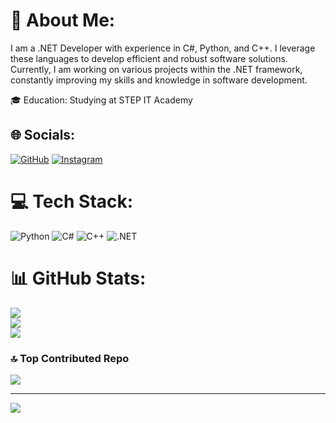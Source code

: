 # 💫 About Me:
I am a .NET Developer with experience in C#, Python, and C++. I leverage these languages to develop efficient and robust software solutions. Currently, I am working on various projects within the .NET framework, constantly improving my skills and knowledge in software development.

🎓 Education: Studying at STEP IT Academy

## 🌐 Socials:
[![GitHub](https://img.shields.io/badge/GitHub-%23121011.svg?logo=github&logoColor=white)]([https://github.com/HasanAvshar](https://github.com/HasanAvshar?page=2&tab=repositories))
   [![Instagram](https://img.shields.io/badge/Instagram-%23E4405F.svg?logo=Instagram&logoColor=white)](https://instagram.com/Hasan_070)
# 💻 Tech Stack:
![Python](https://img.shields.io/badge/python-3670A0?style=for-the-badge&logo=python&logoColor=ffdd54)
![C#](https://img.shields.io/badge/C%23-239120?style=for-the-badge&logo=csharp&logoColor=white)
![C++](https://img.shields.io/badge/C%2B%2B-00599C?style=for-the-badge&logo=c%2B%2B&logoColor=white)
![.NET](https://img.shields.io/badge/.NET-512BD4?style=for-the-badge&logo=.net&logoColor=white)

# 📊 GitHub Stats:
![](https://github-readme-stats.vercel.app/api?username=HasanAvshar&theme=dark&hide_border=false&include_all_commits=false&count_private=false)<br/>
![](https://github-readme-streak-stats.herokuapp.com/?user=HasanAvshar&theme=dark&hide_border=false)<br/>
![](https://github-readme-stats.vercel.app/api/top-langs/?username=HasanAvshar&theme=dark&hide_border=false&include_all_commits=false&count_private=false&layout=compact)

### 🔝 Top Contributed Repo
![](https://github-contributor-stats.vercel.app/api?username=HasanAvshar&limit=5&theme=dark&combine_all_yearly_contributions=true)

---
[![](https://visitcount.itsvg.in/api?id=HasanAvshar&icon=2&color=1)](https://visitcount.itsvg.in)
  
<!-- Proudly created with GPRM ( https://gprm.itsvg.in ) -->
